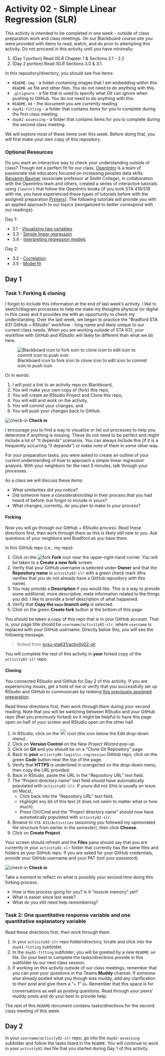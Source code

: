 Activity 02 - Simple Linear Regression (SLR)
================

This activity is intended to be completed in one week - outside of class
preparation work and class meetings. On our Blackboard course site you
were provided with items to read, watch, and do prior to attempting this
activity. Do not proceed in this activity until you have minimally:

1.  (Day 1 portion) Read *ISLR* Chapter 1 & Sections 2.1 - 2.2
2.  (Day 2 portion) Read *ISLR* Sections 3.0 & 3.1.

In this repository/directory, you should see five items:

- `README-img` - a folder containing images that I am embedding within
  this `README.md` file and other files. You do not need to do anything
  with this.
- `.gitignore` - a file that is used to specify what Git can ignore when
  pushing to GitHub. You do not need to do anything with this.
- `README.md` - the document you are currently reading.
- `day01-fitting` - a folder that contains items for you to complete
  during the first class meeting.
- `day02-assessing` - a folder that contains items for you to complete
  during the second class meeting.

We will explore most of these items over this week. Before doing that,
you will first make your own copy of this repository.

### Optional Resources

Do you want an interactive way to check your understanding outside of
class? Though not a perfect fit for our class,
[OpenIntro](https://www.openintro.org/team/) is a team of passionate
stat educators focused on increasing peoples data skills. [Benjamin
Baumer](https://beanumber.github.io/www/) (associate professor at Smith
College), in collaboration with the OpenIntro team and others, created a
series of interactive tutorials using `{learnr}` that follow the
OpenIntro books (if you took STA 418/518 with me, you have experienced
these types of tutorials before with the assigned preparation
[Primers](https://posit.cloud/learn/primers)). The following tutorials
will provide you with an applied approach to our topics (reorganized to
better correspond with our readings):

Day 1:

- 3.1 - [Visualizing two
  variables](https://openintro.shinyapps.io/ims-03-model-01/)
- 3.3 - [Simple linear
  regression](https://openintro.shinyapps.io/ims-03-model-03/)
- 3.4 - [Interpreting regression
  models](https://openintro.shinyapps.io/ims-03-model-04/)

Day 2:

- 3.2 - [Correlation](https://openintro.shinyapps.io/ims-03-model-02/)
- 3.5 - [Model fit](https://openintro.shinyapps.io/ims-03-model-05/)

## Day 1

### Task 1: Forking & cloning

I forgot to include this information at the end of last week’s activity.
I like to sketch/diagram processes to help me make my thoughts physical
(or digital in this case) and it provides me with an opportunity to
check my understanding. Over the last week, we began to practice the
“Bradford STA 631 GitHub + RStudio” workflow - long name and likely
unique to our current class needs. When you are working outside of STA
631, your workflow with GitHub and RStudio will likely be different than
what we do here.

<figure>
<img src="README-img/updated-workflow.svg"
alt="Blackboard icon to fork icon to clone icon to edit icon to commit icon to push icon" />
<figcaption aria-hidden="true">Blackboard icon to fork icon to clone
icon to edit icon to commit icon to push icon</figcaption>
</figure>

Or in words:

1.  I will post a link to an activity repo on Blackboard,
2.  You will make your own copy of (fork) this repo,
3.  You will create an RStudio Project and Clone this repo,
4.  You will edit and work on the activity,
5.  You will commit your changes, and
6.  You will push your changes back to GitHub.

![check-in](README-img/noun-magnifying-glass.png) **Check in**

I encourage you to find a way to visualize or list out processes to help
you determine if anything is missing. These do not need to be perfect
and might include a lot of “it depends” scenarios. You can always
include this (if it is a frequently occurring “it depends”) or make note
of them in some other way.

For your preparation tasks, you were asked to create an outline of your
current understanding of how to approach a simple linear regression
analysis. With your neighbors for the next 5 minutes, talk through your
processes.

As a class we will discuss these items:

- What similarities did you notice?
- Did someone have a consideration/step in their process that you had
  heard of before, but forgot to include in yours?
- What changes, currently, do you plan to make to your process?

#### Forking

Now you will go through our GitHub + RStudio process. Read these
directions first, then work through them as this is likely still new to
you. Ask questions of your neighbors and Bradford as you have them.

In this GitHub repo (i.e., my repo):

1.  Click on the ![fork](README-img/fork-icon.png) **Fork** icon near
    the upper-right-hand corner. You will be taken to a **Create a new
    fork** screen.
2.  Verify that your GitHub username is selected under **Owner** and
    that the **Repository name** is `activity02-slr` with a green check
    mark (this verifies that you do not already have a GitHub repository
    with this name).
3.  You may provide a **Description** if you would like. This is a way
    to provide some additional, more descriptive, meta information
    related to the things you did. I like to provide a brief description
    of what happened.
4.  Verify that **Copy the `main` branch only** is selected.
5.  Click on the green **Create fork** button at the bottom of this
    page.

You should be taken a copy of this repo that is in your GitHub account.
That is, your page title should be `username/activity02-slr`, where
`username` is replaced with your GitHub username. Directly below this,
you will see the following message:

> forked from
> [gvsu-sta631/activity02-slr](https://github.com/gvsu-sta631/activity02-slr)

You will complete the rest of this activity in **your** forked copy of
the `activity02-slr` repo.

#### Cloning

You connected RStudio and GitHub for Day 2 of this activity. If you are
experiencing issues, get a hold of me or verify that you successfully
set up RStudio and GitHub to communicate by redoing [this previously
assigned preparation](https://github.com/gvsu-sta518/preparation02).

Read these directions first, then work through them during your second
reading. Note that you will be switching between RStudio and your GitHub
repo (that you previously forked) so it might be helpful to have this
page open on half of your screen and RStudio open on the other half.

1.  In RStudio, click on the
    <img src="README-img/rproj-icon.png" alt="RStudio Project" width = "20"/>
    icon (the icon below the Edit drop-down menu).
2.  Click on **Version Control** on the *New Project Wizard* pop-up.
3.  Click on **Git** and you should be on a “Clone Git Repository” page.
4.  Back to **your** `activity06-logistic-regression` GitHub repo, click
    on the green **Code** button near the top of the page.
5.  Verify that **HTTPS** is underlined in orange/red on the drop-down
    menu, then copy the URL provided.
6.  Back in RStudio, paste the URL in the “Repository URL” text field.
7.  The “Project directory name” text field should have automatically
    populated with `activity02-slr`. If yours did not (this is usually
    an issue on Macs),
    - Click back into the “Repository URL” text field.
    - Highlight any bit of this text (it does not seem to matter what or
      how much).
    - Press Ctrl/Cmd and the “Project directory name” should now have
      automatically populated with `activity02-slr`.
8.  Browse to `STA 631/Activities` (assuming you followed my opinionated
    file structure from earlier in the semester), then click **Choose**.
9.  Click on **Create Project**.

Your screen should refresh and the **Files** pane should say that you
are currently in your `activity02-slr` folder that currently has the
same files and folders as your GitHub repo. If you are asked for your
GitHub credentials, provide your GitHub username and your PAT (not your
password).

![check-in](README-img/noun-magnifying-glass.png) **Check in**

Take a moment to reflect on what is possibly your second time doing this
forking process.

- How is this process going for you? Is it “muscle memory” yet?
- What is easier since last week?
- What do you still need help remembering?

### Task 2: One quantitative response variable and one quantitative explanatory variable

Read these directions first, then work through them.

1.  In your `activity02-slr` repo folder/directory, locate and click
    into the `day01-fitting` subfolder.
2.  In the `day01-fitting` subfolder, you will be greeted by a new
    `README.md` file. Do your best to complete the tasks/directions
    provide in this subfolder by our next class session.
3.  If working on this activity outside of our class meetings, remember
    that you can post your questions in the Teams **Muddy** channel. If
    someone else already posted what you though was muddy, add any
    clarification to their post and give them a “+ 1” 👍. Remember that
    this space is for conversations as well as posting questions. Read
    through your peers’ muddy posts and do your best to provide help.

The rest of this `README` document contains tasks/directions for the
second class meeting of this week.

## Day 2

In your `username/activity02-slr` repo, go into the `day02-assessing`
subfolder and follow the tasks listed in the `README`. You will continue
to work in your `activity02.Rmd` file that you started during Day 1 of
this activity.
